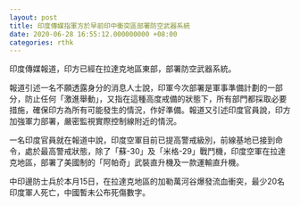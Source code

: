 ```yaml
---
layout: post
title: 印度傳媒指軍方於早前印中衝突區部署防空武器系統
date: 2020-06-28 16:55:12.000000000 +08:00
categories: rthk
---
```


印度傳媒報道，印方已經在拉達克地區東部，部署防空武器系統。

報道引述一名不願透露身分的消息人士說，印軍今次部署是軍事準備計劃的一部分，防止任何「激進舉動」，又指在這種高度戒備的狀態下，所有部門都採取必要措施，確保印方為所有可能發生的情況，作好準備。報道又引述印度官員說，印方加強軍力部署，嚴密監視實際控制線附近的情況。

一名印度官員就在報道中說，印度空軍目前已提高警戒級別，前線基地已接到命令，處於最高警戒狀態，除了「蘇-30」及「米格-29」戰鬥機，印度空軍在拉達克地區，部署了美國制的「阿帕奇」武裝直升機及一款運輸直升機。

中印邊防士兵於本月15日，在拉達克地區的加勒萬河谷爆發流血衝突，最少20名印度軍人死亡，中國暫未公布死傷數字。
